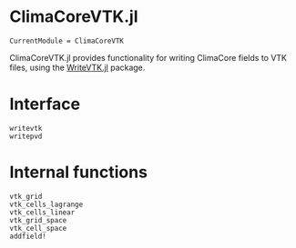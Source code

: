 # ClimaCoreVTK.jl

```@meta
CurrentModule = ClimaCoreVTK
```

ClimaCoreVTK.jl provides functionality for writing ClimaCore fields to VTK files, using the [WriteVTK.jl](https://github.com/jipolanco/WriteVTK.jl) package.

# Interface

```@docs
writevtk
writepvd
```

# Internal functions

```@docs
vtk_grid
vtk_cells_lagrange
vtk_cells_linear
vtk_grid_space
vtk_cell_space
addfield!
```
